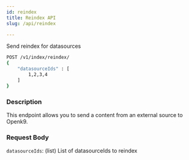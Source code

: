 ```yaml
---
id: reindex
title: Reindex API
slug: /api/reindex

---
```


Send reindex for datasources

```bash
POST /v1/index/reindex/
{
	"datasourceIds" : [
		1,2,3,4
	]
}
```

### Description

This endpoint allows you to send a content from an external source to Openk9.

### Request Body

`datasourceIds`: (list) List of datasourceIds to reindex
